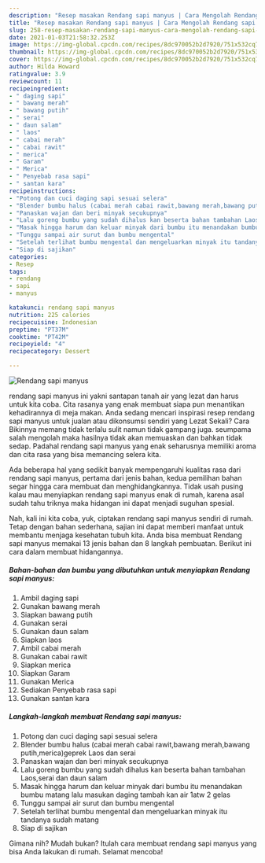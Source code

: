 ```yaml
---
description: "Resep masakan Rendang sapi manyus | Cara Mengolah Rendang sapi manyus Yang Sedap"
title: "Resep masakan Rendang sapi manyus | Cara Mengolah Rendang sapi manyus Yang Sedap"
slug: 258-resep-masakan-rendang-sapi-manyus-cara-mengolah-rendang-sapi-manyus-yang-sedap
date: 2021-01-03T21:58:32.253Z
image: https://img-global.cpcdn.com/recipes/8dc970052b2d7920/751x532cq70/rendang-sapi-manyus-foto-resep-utama.jpg
thumbnail: https://img-global.cpcdn.com/recipes/8dc970052b2d7920/751x532cq70/rendang-sapi-manyus-foto-resep-utama.jpg
cover: https://img-global.cpcdn.com/recipes/8dc970052b2d7920/751x532cq70/rendang-sapi-manyus-foto-resep-utama.jpg
author: Hilda Howard
ratingvalue: 3.9
reviewcount: 11
recipeingredient:
- " daging sapi"
- " bawang merah"
- " bawang putih"
- " serai"
- " daun salam"
- " laos"
- " cabai merah"
- " cabai rawit"
- " merica"
- " Garam"
- " Merica"
- " Penyebab rasa sapi"
- " santan kara"
recipeinstructions:
- "Potong dan cuci daging sapi sesuai selera"
- "Blender bumbu halus (cabai merah cabai rawit,bawang merah,bawang putih,merica)geprek Laos dan serai"
- "Panaskan wajan dan beri minyak secukupnya"
- "Lalu goreng bumbu yang sudah dihalus kan beserta bahan tambahan Laos,serai dan daun salam"
- "Masak hingga harum dan keluar minyak dari bumbu itu menandakan bumbu matang lalu masukan daging tambah kan air 1atw 2 gelas"
- "Tunggu sampai air surut dan bumbu mengental"
- "Setelah terlihat bumbu mengental dan mengeluarkan minyak itu tandanya sudah matang"
- "Siap di sajikan"
categories:
- Resep
tags:
- rendang
- sapi
- manyus

katakunci: rendang sapi manyus 
nutrition: 225 calories
recipecuisine: Indonesian
preptime: "PT37M"
cooktime: "PT42M"
recipeyield: "4"
recipecategory: Dessert

---
```



![Rendang sapi manyus](https://img-global.cpcdn.com/recipes/8dc970052b2d7920/751x532cq70/rendang-sapi-manyus-foto-resep-utama.jpg)


rendang sapi manyus ini yakni santapan tanah air yang lezat dan harus untuk kita coba. Cita rasanya yang enak membuat siapa pun menantikan kehadirannya di meja makan.
Anda sedang mencari inspirasi resep rendang sapi manyus untuk jualan atau dikonsumsi sendiri yang Lezat Sekali? Cara Bikinnya memang tidak terlalu sulit namun tidak gampang juga. seumpama salah mengolah maka hasilnya tidak akan memuaskan dan bahkan tidak sedap. Padahal rendang sapi manyus yang enak seharusnya memiliki aroma dan cita rasa yang bisa memancing selera kita.



Ada beberapa hal yang sedikit banyak mempengaruhi kualitas rasa dari rendang sapi manyus, pertama dari jenis bahan, kedua pemilihan bahan segar hingga cara membuat dan menghidangkannya. Tidak usah pusing kalau mau menyiapkan rendang sapi manyus enak di rumah, karena asal sudah tahu triknya maka hidangan ini dapat menjadi suguhan spesial.


Nah, kali ini kita coba, yuk, ciptakan rendang sapi manyus sendiri di rumah. Tetap dengan bahan sederhana, sajian ini dapat memberi manfaat untuk membantu menjaga kesehatan tubuh kita. Anda bisa membuat Rendang sapi manyus memakai 13 jenis bahan dan 8 langkah pembuatan. Berikut ini cara dalam membuat hidangannya.

<!--inarticleads1-->

##### Bahan-bahan dan bumbu yang dibutuhkan untuk menyiapkan Rendang sapi manyus:

1. Ambil  daging sapi
1. Gunakan  bawang merah
1. Siapkan  bawang putih
1. Gunakan  serai
1. Gunakan  daun salam
1. Siapkan  laos
1. Ambil  cabai merah
1. Gunakan  cabai rawit
1. Siapkan  merica
1. Siapkan  Garam
1. Gunakan  Merica
1. Sediakan  Penyebab rasa sapi
1. Gunakan  santan kara




<!--inarticleads2-->

##### Langkah-langkah membuat Rendang sapi manyus:

1. Potong dan cuci daging sapi sesuai selera
1. Blender bumbu halus (cabai merah cabai rawit,bawang merah,bawang putih,merica)geprek Laos dan serai
1. Panaskan wajan dan beri minyak secukupnya
1. Lalu goreng bumbu yang sudah dihalus kan beserta bahan tambahan Laos,serai dan daun salam
1. Masak hingga harum dan keluar minyak dari bumbu itu menandakan bumbu matang lalu masukan daging tambah kan air 1atw 2 gelas
1. Tunggu sampai air surut dan bumbu mengental
1. Setelah terlihat bumbu mengental dan mengeluarkan minyak itu tandanya sudah matang
1. Siap di sajikan




Gimana nih? Mudah bukan? Itulah cara membuat rendang sapi manyus yang bisa Anda lakukan di rumah. Selamat mencoba!

